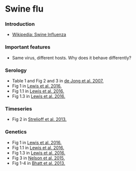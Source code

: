 # Swine flu

### Introduction

* [Wikipedia: Swine Influenza](https://en.wikipedia.org/wiki/Swine_influenza)

### Important features

* Same virus, different hosts. Why does it behave differently?

### Serology

* Table 1 and Fig 2 and 3 in [de Jong et al. 2007.](dejong-swine-flu-serology.pdf)
* Fig 1 in [Lewis et al. 2016.](lewis-swine-flu-genetics.pdf)
* Fig 1.1 in [Lewis et al. 2016.](https://elifesciences.org/content/5/e12217/figure1/figure-supp1)
* Fig 1.3 in [Lewis et al. 2016.](https://elifesciences.org/content/5/e12217/figure1/figure-supp3)

### Timeseries

* Fig 2 in [Strelioff et al. 2013.](strelioff-swine-flu-timeseries)

### Genetics

* Fig 1 in [Lewis et al. 2016.](lewis-swine-flu-genetics.pdf)
* Fig 1.1 in [Lewis et al. 2016.](https://elifesciences.org/content/5/e12217/figure1/figure-supp1)
* Fig 1.3 in [Lewis et al. 2016.](https://elifesciences.org/content/5/e12217/figure1/figure-supp3)
* Fig 3 in [Nelson et al. 2015.](nelson-swine-flu-genetics.pdf)
* Fig 1-4 in [Bhatt et al. 2013.](bhatt-swine-flu-genetics.pdf)
